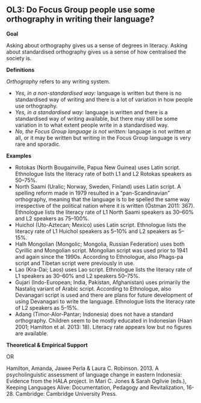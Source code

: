 
## OL3: Do Focus Group people use some orthography in writing their language?



**Goal**

Asking about orthography gives us a sense of degrees in literacy. Asking about standardised orthography gives us a sense of how centralised the society is.



**Definitions**

*Orthography* refers to any writing system.

- *Yes, in a non-standardised way:* language is written but there is no standardised way of writing and there is a lot of variation in how people use orthography.
- *Yes, in a standardised way:* language is written and there is a standardised way of writing available, but there may still be some variation in to what extent people write in a standardised way.
- *No, the Focus Group language is not written:* language is not written at all, or it may be written but writing in the Focus Group language is very rare and sporadic.




**Examples**

- Rotokas (North Bougainville, Papua New Guinea) uses Latin script. Ethnologue lists the literacy rate of both L1 and L2 Rotokas speakers as 50–75%.
- North Saami (Uralic; Norway, Sweden, Finland) uses Latin script. A spelling reform made in 1979 resulted in a “pan-Scandinavian” orthography, meaning that the language is to be spelled the same way irrespective of the political nation where it is written (Östman 2011: 367). Ethnologue lists the literacy rate of L1 North Saami speakers as 30–60% and L2 speakers as 75–100%.
- Huichol (Uto-Aztecan; Mexico) uses Latin script. Ethnologue lists the literacy rate of L1 Huichol speakers as 5–10% and L2 speakers as 5–15%.
- Halh Mongolian (Mongolic; Mongolia, Russian Federation) uses both Cyrillic and Mongolian script. Mongolian script was used prior to 1941 and again since the 1990s. According to Ethnologue, also Phags-pa script and Tibetan script were previously in use.
- Lao (Kra-Dai; Laos) uses Lao script. Ethnologue lists the literacy rate of L1 speakers as 30–60% and L2 speakers 50–75%.
- Gujari (Indo-European; India, Pakistan, Afghanistan) uses primarily the Nastaliq variant of Arabic script. According to Ethnologue, also Devanagari script is used and there are plans for future development of using Devanagari to write the language. Ethnologue lists the literacy rate of L2 speakers as 5–15%.
- Adang (Timor-Alor-Pantar; Indonesia) does not have a standard orthography. Children seem to be mostly educated in Indonesian (Haan 2001; Hamilton et al. 2013: 18). Literacy rate appears low but no figures are available.




**Theoretical & Empirical Support**



OR

Hamilton, Amanda, Jawee Perla & Laura C. Robinson. 2013. A psycholinguistic assessment of language change in eastern Indonesia: Evidence from the HALA project. In Mari C. Jones & Sarah Ogilvie (eds.), Keeping Languages Alive: Documentation, Pedagogy and Revitalization, 16-28. Cambridge: Cambridge University Press.

